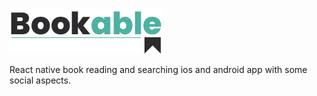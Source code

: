 ![#Bookable](https://raw.githubusercontent.com/salimregragui/bookable/master/logo-small.png?token=AJW3QKKQ4URXSJZETMKB2HS7G3WGU)

React native book reading and searching ios and android app with some social aspects.
